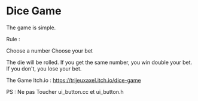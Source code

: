 # Dice Game 
    
The game is simple. 

Rule :  

Choose a number 
Choose your bet 

The die will be rolled. If you get the same number, you win double your bet. If you don't, you lose your bet.   

The Game Itch.io : https://trijeuxaxel.itch.io/dice-game

PS : Ne pas Toucher ui_button.cc et ui_button.h
